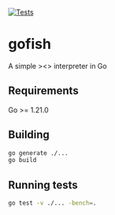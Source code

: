 [![Tests](https://github.com/aricodes-oss/gofish/actions/workflows/test.yml/badge.svg)](https://github.com/aricodes-oss/gofish/actions/workflows/test.yml)

# gofish

A simple ><> interpreter in Go

## Requirements

Go >= 1.21.0

## Building

```bash
go generate ./...
go build
```

## Running tests

```bash
go test -v ./... -bench=.
```

